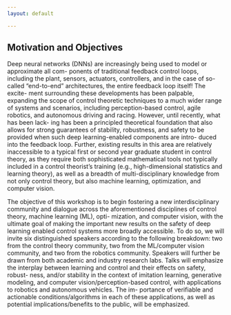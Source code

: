 ```yaml
---
layout: default

---
```


## Motivation and Objectives

Deep neural networks (DNNs) are increasingly being used to model or approximate all com- ponents of traditional feedback control loops, including the plant, sensors, actuators, controllers, and in the case of so-called “end-to-end” architectures, the entire feedback loop itself! The excite- ment surrounding these developments has been palpable, expanding the scope of control theoretic techniques to a much wider range of systems and scenarios, including perception-based control, agile robotics, and autonomous driving and racing. However, until recently, what has been lack- ing has been a principled theoretical foundation that also allows for strong guarantees of stability, robustness, and safety to be provided when such deep learning-enabled components are intro- duced into the feedback loop. Further, existing results in this area are relatively inaccessible to a typical first or second year graduate student in control theory, as they require both sophisticated mathematical tools not typically included in a control theorist’s training (e.g., high-dimensional statistics and learning theory), as well as a breadth of multi-disciplinary knowledge from not only control theory, but also machine learning, optimization, and computer vision.

The objective of this workshop is to begin fostering a new interdisciplinary community and dialogue across the aforementioned disciplines of control theory, machine learning (ML), opti- mization, and computer vision, with the ultimate goal of making the important new results on the safety of deep learning enabled control systems more broadly accessible. To do so, we will invite six distinguished speakers according to the following breakdown: two from the control theory community, two from the ML/computer vision community, and two from the robotics community. Speakers will further be drawn from both academic and industry research labs. Talks will emphasize the interplay between learning and control and their effects on safety, robust- ness, and/or stability in the context of imitation learning, generative modeling, and computer vision/perception-based control, with applications to robotics and autonomous vehicles. The im- portance of verifiable and actionable conditions/algorithms in each of these applications, as well as potential implications/benefits to the public, will be emphasized.

